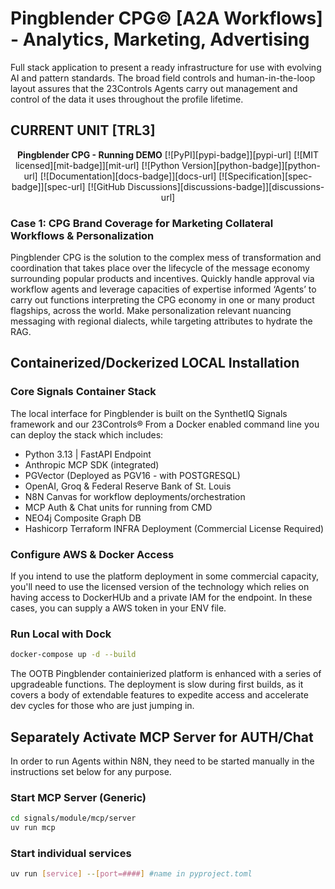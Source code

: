# Pingblender CPG&copy; [A2A Workflows] - Analytics, Marketing, Advertising
Full stack application to present a ready infrastructure for use with evolving AI and pattern standards. The broad field controls and human-in-the-loop layout assures that the 23Controls Agents carry out management and control of the data it uses throughout the profile lifetime. 

## CURRENT UNIT [TRL3]
<div align="center">
<strong>Pingblender CPG - Running DEMO</strong>
[![PyPI][pypi-badge]][pypi-url]
[![MIT licensed][mit-badge]][mit-url]
[![Python Version][python-badge]][python-url]
[![Documentation][docs-badge]][docs-url]
[![Specification][spec-badge]][spec-url]
[![GitHub Discussions][discussions-badge]][discussions-url]
</div>

### Case 1: CPG Brand Coverage for Marketing Collateral Workflows &amp; Personalization
Pingblender CPG is the solution to the complex mess of transformation and coordination that takes place over the lifecycle of the message economy surrounding popular products and incentives. Quickly handle approval via workflow agents and leverage capacities of expertise informed ‘Agents’ to carry out functions interpreting the CPG economy in one or many product flagships, across the world. Make personalization relevant nuancing messaging with regional dialects, while targeting attributes to hydrate the RAG.




## Containerized/Dockerized LOCAL Installation

### Core Signals Container Stack 
The local interface for Pingblender is built on the SynthetIQ Signals framework and our 23Controls&reg;
From a Docker enabled command line you can deploy the stack which includes:
- Python 3.13 | FastAPI Endpoint 
- Anthropic MCP SDK (integrated)
- PGVector (Deployed as PGV16 - with POSTGRESQL)
- OpenAI, Groq &amp; Federal Reserve Bank of St. Louis
- N8N Canvas for workflow deployments/orchestration
- MCP Auth &amp; Chat units for running from CMD
- NEO4j Composite Graph DB 
- Hashicorp Terraform INFRA Deployment (Commercial License Required)

### Configure AWS & Docker Access
If you intend to use the platform deployment in some commercial capacity, you'll need to use the licensed version of the technology which relies on having access to DockerHUb and a private IAM for the endpoint. In these cases, you can supply a AWS token in your ENV file. 

### Run Local with Dock
```bash
docker-compose up -d --build 
```

The OOTB Pingblender containierized platform is enhanced with a series of upgradeable functions. The deployment is slow during first builds, as it covers a body of extendable features to expedite access and accelerate dev cycles for those who are just jumping in. 

## Separately Activate MCP Server for AUTH/Chat
In order to run Agents within N8N, they need to be started manually in the instructions set below for any purpose. 

### Start MCP Server (Generic)
```bash
cd signals/module/mcp/server
uv run mcp
```

### Start individual services
```bash
uv run [service] --[port=####] #name in pyproject.toml
```


